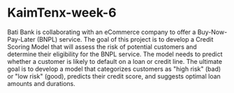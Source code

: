 # KaimTenx-week-6

Bati Bank is collaborating with an eCommerce company to offer a Buy-Now-Pay-Later (BNPL) service. The goal of this project is to develop a Credit Scoring Model that will assess the risk of potential customers and determine their eligibility for the BNPL service. The model needs to predict whether a customer is likely to default on a loan or credit line. The ultimate goal is to develop a model that categorizes customers as "high risk" (bad) or "low risk" (good), predicts their credit score, and suggests optimal loan amounts and durations.
